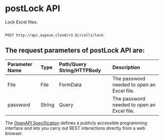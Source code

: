 # **postLock API**

Lock Excel files. 

```bash

POST http://api.aspose.cloud/v3.0//cells/lock

```

## The request parameters of **postLock** API are: 

| Parameter Name | Type | Path/Query String/HTTPBody | Description | 
| :- | :- | :- |:- | 
|File|File|FormData|The password needed to open an Excel file.|
|password|String|Query|The password needed to open an Excel file.|


The [OpenAPI Specification](https://reference.aspose.cloud/cells/#/ProtectionController/PostLock) defines a publicly accessible programming interface and lets you carry out REST interactions directly from a web browser.
